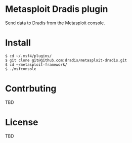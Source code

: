 # Metasploit Dradis plugin

Send data to Dradis from the Metasploit console.


# Install

```
$ cd ~/.msf4/plugins/
$ git clone git@github.com:dradis/metasploit-dradis.git
$ cd ~/metasploit-framework/
$ ./msfconsole
```


# Contrbuting

TBD

# License

TBD
